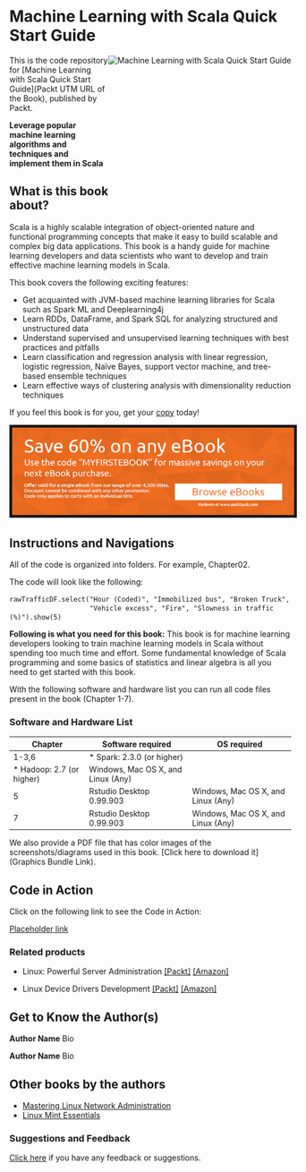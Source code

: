 # Machine Learning with Scala Quick Start Guide
<a href="Packt UTM URL of the Book"><img src="Cover Image URL of the Book" alt="Machine Learning with Scala Quick Start Guide" height="256px" align="right"></a>

This is the code repository for [Machine Learning with Scala Quick Start Guide](Packt UTM URL of the Book), published by Packt.

**Leverage popular machine learning algorithms and techniques and implement them in Scala**

## What is this book about?
Scala is a highly scalable integration of object-oriented nature and functional programming concepts that make it easy to build scalable and complex big data applications. This book is a handy guide for machine learning developers and data scientists who want to develop and train effective machine learning models in Scala.

This book covers the following exciting features:
* Get acquainted with JVM-based machine learning libraries for Scala such as Spark ML and Deeplearning4j
* Learn RDDs, DataFrame, and Spark SQL for analyzing structured and unstructured data
* Understand supervised and unsupervised learning techniques with best practices and pitfalls
* Learn classification and regression analysis with linear regression, logistic regression, Naïve Bayes, support vector machine, and tree-based ensemble techniques
* Learn effective ways of clustering analysis with dimensionality reduction techniques

If you feel this book is for you, get your [copy](https://www.amazon.com/dp/1789345073) today!

<a href="https://www.packtpub.com/?utm_source=github&utm_medium=banner&utm_campaign=GitHubBanner"><img src="https://raw.githubusercontent.com/PacktPublishing/GitHub/master/GitHub.png" 
alt="https://www.packtpub.com/" border="5" /></a>


## Instructions and Navigations
All of the code is organized into folders. For example, Chapter02.

The code will look like the following:
```
rawTrafficDF.select("Hour (Coded)", "Immobilized bus", "Broken Truck", 
                    "Vehicle excess", "Fire", "Slowness in traffic (%)").show(5)
```

**Following is what you need for this book:**
This book is for machine learning developers looking to train machine learning models in Scala without spending too much time and effort. Some fundamental knowledge of Scala programming and some basics of statistics and linear algebra is all you need to get started with this book.	

With the following software and hardware list you can run all code files present in the book (Chapter 1-7).

### Software and Hardware List

| Chapter  | Software required                   | OS required                        |
| -------- | ------------------------------------| -----------------------------------|
| 1-3,6    | * Spark: 2.3.0 (or higher) 
             * Hadoop: 2.7 (or higher)                    | Windows, Mac OS X, and Linux (Any) |
| 5        | Rstudio Desktop 0.99.903            | Windows, Mac OS X, and Linux (Any) |
| 7        | Rstudio Desktop 0.99.903            | Windows, Mac OS X, and Linux (Any) |


We also provide a PDF file that has color images of the screenshots/diagrams used in this book. [Click here to download it](Graphics Bundle Link).

## Code in Action

Click on the following link to see the Code in Action:

[Placeholder link](www.youtube.com/URL)

### Related products <Other books you may enjoy>
* Linux: Powerful Server Administration [[Packt]](https://www.packtpub.com/networking-and-servers/linux-powerful-server-administration?utm_source=github&utm_medium=repository&utm_campaign=9781788293778) [[Amazon]](https://www.amazon.com/dp/1788293770)

* Linux Device Drivers Development [[Packt]](https://www.packtpub.com/networking-and-servers/linux-device-drivers-development?utm_source=github&utm_medium=repository&utm_campaign=9781785280009) [[Amazon]](https://www.amazon.com/dp/1788293770)

## Get to Know the Author(s)
**Author Name**
Bio

**Author Name**
Bio


## Other books by the authors
* [Mastering Linux Network Administration](https://www.packtpub.com/networking-and-servers/mastering-linux-network-administration?utm_source=github&utm_medium=repository&utm_campaign=9781784399597)
* [Linux Mint Essentials](https://www.packtpub.com/networking-and-servers/linux-mint-essentials?utm_source=github&utm_medium=repository&utm_campaign=9781782168157)

### Suggestions and Feedback
[Click here](https://docs.google.com/forms/d/e/1FAIpQLSdy7dATC6QmEL81FIUuymZ0Wy9vH1jHkvpY57OiMeKGqib_Ow/viewform) if you have any feedback or suggestions.
